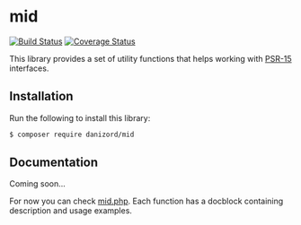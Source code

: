 # mid

[![Build Status](https://secure.travis-ci.org/danizord/mid.svg?branch=master)](https://secure.travis-ci.org/danizord/mid)
[![Coverage Status](https://coveralls.io/repos/github/danizord/mid/badge.svg?branch=master)](https://coveralls.io/github/danizord/mid?branch=master)

This library provides a set of utility functions that helps working with
[PSR-15](https://github.com/php-fig/fig-standards/blob/master/proposed/http-handlers/request-handlers.md) interfaces.

## Installation

Run the following to install this library:

```bash
$ composer require danizord/mid
```

## Documentation

Coming soon...

For now you can check [mid.php](src/mid.php). Each function has a docblock containing description
and usage examples.
